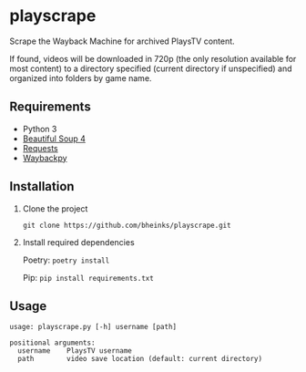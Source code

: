 # playscrape

Scrape the Wayback Machine for archived PlaysTV content.

If found, videos will be downloaded in 720p (the only resolution available for most content) to a directory specified (current directory if unspecified) and organized into folders by game name.

## Requirements

- Python 3
- [Beautiful Soup 4](https://www.crummy.com/software/BeautifulSoup/)
- [Requests](http://docs.python-requests.org/en/master/)
- [Waybackpy](https://pypi.org/project/waybackpy/)

## Installation

1. Clone the project

   `git clone https://github.com/bheinks/playscrape.git`

2. Install required dependencies

   Poetry: `poetry install`

   Pip: `pip install requirements.txt`

## Usage
```
usage: playscrape.py [-h] username [path]

positional arguments:
  username    PlaysTV username
  path        video save location (default: current directory)
```
